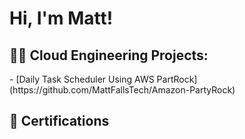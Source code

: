 <h1>Hi, I'm Matt! </h1>

<h2>👨‍💻 Cloud Engineering Projects:</h2>
- [Daily Task Scheduler Using AWS PartRock] (https://github.com/MattFallsTech/Amazon-PartyRock)

<h2>📜 Certifications</h2>



<!--

Here are some ideas to get you started:

- 🔭 I’m currently working on ...
- 🌱 I’m currently learning ...
- 👯 I’m looking to collaborate on ...
- 🤔 I’m looking for help with ...
- 💬 Ask me about ...
- 📫 How to reach me: ...
- 😄 Pronouns: ...
- ⚡ Fun fact: ...
-->
